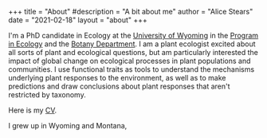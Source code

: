 +++
title = "About"
#description = "A bit about me"
author = "Alice Stears"
date = "2021-02-18"
layout = "about"
+++

I'm a PhD candidate in Ecology at the [University of Wyoming](http://uwyo.edu) in the [Program in Ecology](http://uwyo.edu/pie/) and the [Botany Department](http://www.uwyo.edu/botany/). I am a plant ecologist excited about all sorts of plant and ecological questions, but am particularly interested the impact of global change on ecological processes in plant populations and communities. I use functional traits as tools to understand the mechanisms underlying plant responses to the environment, as well as to make predictions and draw conclusions about plant responses that aren't restricted by taxonomy. 

Here is my [CV](astearsresearch.com/about/CV). 

I grew up in Wyoming and Montana, 
